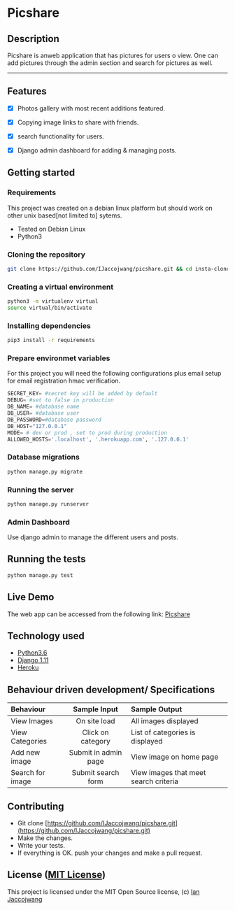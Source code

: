 Picshare
===================
## Description
Picshare is anweb application that has pictures for users o view. One can add pictures through the admin section and search for pictures as well.

------------------------------------------------------------------------


## Features

+ [x] Photos gallery with most recent additions featured.
+ [x] Copying image links to share with friends.
+ [x] search functionality for users.
+ [x] Django admin dashboard for adding & managing posts.



## Getting started

### Requirements
This project was created on a debian linux platform but should work on other unix based[not limited to] sytems.
* Tested on Debian Linux
* Python3

### Cloning the repository
```bash
git clone https://github.com/IJaccojwang/picshare.git && cd insta-clonewars
```

### Creating a virtual environment

```bash
python3 -m virtualenv virtual
source virtual/bin/activate
```
### Installing dependencies
```bash
pip3 install -r requirements
```

### Prepare environmet variables
For this project you will need the following configurations plus email setup for email registration hmac verification.
```python
SECRET_KEY= #secret key will be added by default
DEBUG= #set to false in production
DB_NAME= #database name
DB_USER= #database user
DB_PASSWORD=#database password
DB_HOST="127.0.0.1"
MODE= # dev or prod , set to prod during production
ALLOWED_HOSTS='.localhost', '.herokuapp.com', '.127.0.0.1'
```

### Database migrations

```bash
python manage.py migrate
```

### Running the server
```bash
python manage.py runserver
```

### Admin Dashboard
Use django admin to manage the different users and posts.


## Running the tests
```bash
python manage.py test
```

## Live Demo

The web app can be accessed from the following link:
[Picshare](https://ijpicshare.herokuapp.com/)


## Technology used

* [Python3.6](https://www.python.org/)
* [Django 1.11](https://www.djangoproject.com/)
* [Heroku](https://heroku.com)

## Behaviour driven development/ Specifications

| Behaviour |  Sample Input | Sample Output |
| :---------------- | :---------------: | :------------------ |
| View Images | On site load | All images displayed |
| View Categories | Click on category | List of categories is displayed |
| Add new image | Submit in admin page| View image on home page|
| Search for image | Submit search form | View images that meet search criteria|



## Contributing

- Git clone [https://github.com/IJaccojwang/picshare.git](https://github.com/IJaccojwang/picshare.git)
- Make the changes.
- Write your tests.
- If everything is OK. push your changes and make a pull request.

## License ([MIT License](http://choosealicense.com/licenses/mit/))
This project is licensed under the MIT Open Source license, (c) [Ian Jaccojwang](https://github.com/IJaccojwang)

